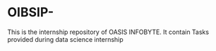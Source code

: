 # OIBSIP-
This is the internship repository of OASIS INFOBYTE. It contain Tasks provided during data science internship

